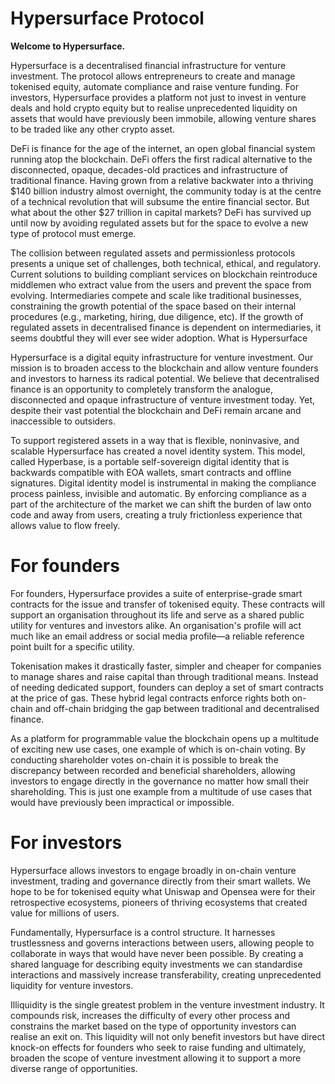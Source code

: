 # Hypersurface Protocol

**Welcome to Hypersurface.**

Hypersurface is a decentralised financial infrastructure for venture investment. The protocol allows entrepreneurs to create and manage tokenised equity, automate compliance and raise venture funding. For investors, Hypersurface provides a platform not just to invest in venture deals and hold crypto equity but to realise unprecedented liquidity on assets that would have previously been immobile, allowing venture shares to be traded like any other crypto asset.

DeFi is finance for the age of the internet, an open global financial system running atop the blockchain. DeFi offers the first radical alternative to the disconnected, opaque, decades-old practices and infrastructure of traditional finance. Having grown from a relative backwater into a thriving $140 billion industry almost overnight, the community today is at the centre of a technical revolution that will subsume the entire financial sector. But what about the other $27 trillion in capital markets? DeFi has survived up until now by avoiding regulated assets but for the space to evolve a new type of protocol must emerge.

The collision between regulated assets and permissionless protocols presents a unique set of challenges, both technical, ethical, and regulatory. Current solutions to building compliant services on blockchain reintroduce middlemen who extract value from the users and prevent the space from evolving. Intermediaries compete and scale like traditional businesses, constraining the growth potential of the space based on their internal procedures (e.g., marketing, hiring, due diligence, etc). If the growth of regulated assets in decentralised finance is dependent on intermediaries, it seems doubtful they will ever see wider adoption.
What is Hypersurface

Hypersurface is a digital equity infrastructure for venture investment. Our mission is to broaden access to the blockchain and allow venture founders and investors to harness its radical potential. We believe that decentralised finance is an opportunity to completely transform the analogue, disconnected and opaque infrastructure of venture investment today. Yet, despite their vast potential the blockchain and DeFi remain arcane and inaccessible to outsiders.

To support registered assets in a way that is flexible, noninvasive, and scalable Hypersurface has created a novel identity system. This model, called Hyperbase, is a portable self-sovereign digital identity that is backwards compatible with EOA wallets, smart contracts and offline signatures. Digital identity model is instrumental in making the compliance process painless, invisible and automatic. By enforcing compliance as a part of the architecture of the market we can shift the burden of law onto code and away from users, creating a truly frictionless experience that allows value to flow freely.

# For founders

For founders, Hypersurface provides a suite of enterprise-grade smart contracts for the issue and transfer of tokenised equity. These contracts will support an organisation throughout its life and serve as a shared public utility for ventures and investors alike. An organisation's profile will act much like an email address or social media profile—a reliable reference point built for a specific utility.

Tokenisation makes it drastically faster, simpler and cheaper for companies to manage shares and raise capital than through traditional means. Instead of needing dedicated support, founders can deploy a set of smart contracts at the price of gas. These hybrid legal contracts enforce rights both on-chain and off-chain bridging the gap between traditional and decentralised finance.

As a platform for programmable value the blockchain opens up a multitude of exciting new use cases, one example of which is on-chain voting. By conducting shareholder votes on-chain it is possible to break the discrepancy between recorded and beneficial shareholders, allowing investors to engage directly in the governance no matter how small their shareholding. This is just one example from a multitude of use cases that would have previously been impractical or impossible. 
		
# For investors

Hypersurface allows investors to engage broadly in on-chain venture investment, trading and governance directly from their smart wallets. We hope to be for tokenised equity what Uniswap and Opensea were for their retrospective ecosystems, pioneers of thriving ecosystems that created value for millions of users. 

Fundamentally, Hypersurface is a control structure. It harnesses trustlessness and governs interactions between users, allowing people to collaborate in ways that would have never been possible. By creating a shared language for describing equity investments we can standardise interactions and massively increase transferability, creating unprecedented liquidity for venture investors.

Illiquidity is the single greatest problem in the venture investment industry. It compounds risk, increases the difficulty of every other process and constrains the market based on the type of opportunity investors can realise an exit on. This liquidity will not only benefit investors but have direct knock-on effects for founders who seek to raise funding and ultimately, broaden the scope of venture investment allowing it to support a more diverse range of opportunities.